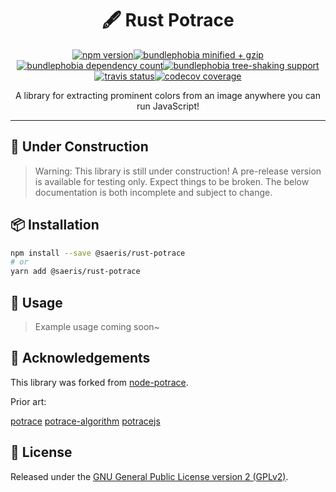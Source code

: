 <h1 align="center" style="display: block; text-align: center;">🖋️ Rust Potrace</h1>
<p align="center"><a href="https://www.npmjs.org/package/@saeris/rust-potrace"><img src="https://badgen.net/npm/v/@saeris/rust-potrace" alt="npm version"></a><a href="https://bundlephobia.com/result?p=@saeris/rust-potrace"><img src="https://badgen.net/bundlephobia/minzip/@saeris/rust-potrace" alt="bundlephobia minified + gzip"><img src="https://badgen.net/bundlephobia/dependency-count/@saeris/rust-potrace" alt="bundlephobia dependency count"><img src="https://badgen.net/bundlephobia/tree-shaking/@saeris/rust-potrace" alt="bundlephobia tree-shaking support"></a><a href="https://travis-ci.com/saeris/rust-potrace"><img src="https://badgen.net/travis/saeris/rust-potrace" alt="travis status"></a><a href="https://codecov.io/gh/Saeris/rust-potrace"><img src="https://badgen.net/codecov/c/github/saeris/rust-potrace/master" alt="codecov coverage"/></a></p>
<p align="center">A library for extracting prominent colors from an image anywhere you can run JavaScript!</p>

---

## 🚧 Under Construction

> Warning: This library is still under construction! A pre-release version is available for testing only. Expect things to be broken. The below documentation is both incomplete and subject to change.

## 📦 Installation

```bash
npm install --save @saeris/rust-potrace
# or
yarn add @saeris/rust-potrace
```

## 🔧 Usage

> Example usage coming soon~

## 📣 Acknowledgements

This library was forked from [node-potrace](https://github.com/tooolbox/node-potrace).

Prior art:

[potrace](http://potrace.sourceforge.net)
[potrace-algorithm](http://potrace.sourceforge.net/potrace.pdf)
[potracejs](https://github.com/kilobtye/potrace)

## 🥂 License

Released under the [GNU General Public License version 2 (GPLv2)](LICENSE).
